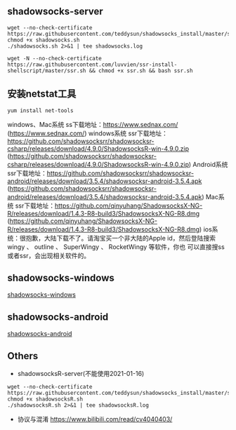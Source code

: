 ## shadowsocks-server
```
wget --no-check-certificate  https://raw.githubusercontent.com/teddysun/shadowsocks_install/master/shadowsocks.sh
chmod +x shadowsocks.sh
./shadowsocks.sh 2>&1 | tee shadowsocks.log
```

```
wget -N --no-check-certificate https://raw.githubusercontent.com/luvvien/ssr-install-shellscript/master/ssr.sh && chmod +x ssr.sh && bash ssr.sh
```
## 安装netstat工具
```
yum install net-tools
```


windows、Mac系统 ss下载地址：https://www.sednax.com/ (https://www.sednax.com/)
windows系统 ssr下载地址：https://github.com/shadowsocksrr/shadowsocksr-csharp/releases/download/4.9.0/ShadowsocksR-win-4.9.0.zip
(https://github.com/shadowsocksrr/shadowsocksr-csharp/releases/download/4.9.0/ShadowsocksR-win-4.9.0.zip)
Android系统 ssr下载地址：https://github.com/shadowsocksrr/shadowsocksr-android/releases/download/3.5.4/shadowsocksr-android-3.5.4.apk
(https://github.com/shadowsocksrr/shadowsocksr-android/releases/download/3.5.4/shadowsocksr-android-3.5.4.apk)
Mac系统 ssr下载地址：https://github.com/qinyuhang/ShadowsocksX-NG-R/releases/download/1.4.3-R8-build3/ShadowsocksX-NG-R8.dmg
(https://github.com/qinyuhang/ShadowsocksX-NG-R/releases/download/1.4.3-R8-build3/ShadowsocksX-NG-R8.dmg)
ios系统：很抱歉，大陆下载不了。请淘宝买一个非大陆的Apple id，然后登陆搜索 wingy 、 outline 、 SuperWingy 、 RocketWingy 等软件，你也
可以直接搜ss或者ssr，会出现相关软件的。

## shadowsocks-windows
[shadowsocks-windows](https://github.com/shadowsocks/shadowsocks-windows)

## shadowsocks-android
[shadowsocks-android](https://github.com/shadowsocks/shadowsocks-android)

## Others
- shadowsocksR-server(不能使用2021-01-16)
```
wget --no-check-certificate https://raw.githubusercontent.com/teddysun/shadowsocks_install/master/shadowsocksR.sh
chmod +x shadowsocksR.sh
./shadowsocksR.sh 2>&1 | tee shadowsocksR.log
```

- 协议与混淆
<https://www.bilibili.com/read/cv4040403/>
